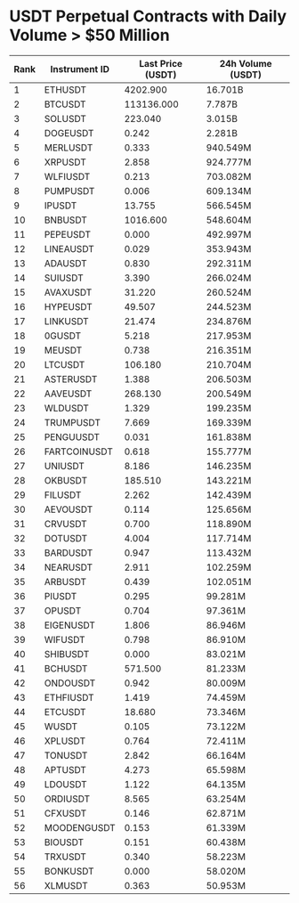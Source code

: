 # USDT Perpetual Contracts with Daily Volume > $50 Million

| Rank | Instrument ID | Last Price (USDT) | 24h Volume (USDT) |
|------|---------------|-------------------|-------------------|
| 1 | ETHUSDT | 4202.900 | 16.701B |
| 2 | BTCUSDT | 113136.000 | 7.787B |
| 3 | SOLUSDT | 223.040 | 3.015B |
| 4 | DOGEUSDT | 0.242 | 2.281B |
| 5 | MERLUSDT | 0.333 | 940.549M |
| 6 | XRPUSDT | 2.858 | 924.777M |
| 7 | WLFIUSDT | 0.213 | 703.082M |
| 8 | PUMPUSDT | 0.006 | 609.134M |
| 9 | IPUSDT | 13.755 | 566.545M |
| 10 | BNBUSDT | 1016.600 | 548.604M |
| 11 | PEPEUSDT | 0.000 | 492.997M |
| 12 | LINEAUSDT | 0.029 | 353.943M |
| 13 | ADAUSDT | 0.830 | 292.311M |
| 14 | SUIUSDT | 3.390 | 266.024M |
| 15 | AVAXUSDT | 31.220 | 260.524M |
| 16 | HYPEUSDT | 49.507 | 244.523M |
| 17 | LINKUSDT | 21.474 | 234.876M |
| 18 | 0GUSDT | 5.218 | 217.953M |
| 19 | MEUSDT | 0.738 | 216.351M |
| 20 | LTCUSDT | 106.180 | 210.704M |
| 21 | ASTERUSDT | 1.388 | 206.503M |
| 22 | AAVEUSDT | 268.130 | 200.549M |
| 23 | WLDUSDT | 1.329 | 199.235M |
| 24 | TRUMPUSDT | 7.669 | 169.339M |
| 25 | PENGUUSDT | 0.031 | 161.838M |
| 26 | FARTCOINUSDT | 0.618 | 155.777M |
| 27 | UNIUSDT | 8.186 | 146.235M |
| 28 | OKBUSDT | 185.510 | 143.221M |
| 29 | FILUSDT | 2.262 | 142.439M |
| 30 | AEVOUSDT | 0.114 | 125.656M |
| 31 | CRVUSDT | 0.700 | 118.890M |
| 32 | DOTUSDT | 4.004 | 117.714M |
| 33 | BARDUSDT | 0.947 | 113.432M |
| 34 | NEARUSDT | 2.911 | 102.259M |
| 35 | ARBUSDT | 0.439 | 102.051M |
| 36 | PIUSDT | 0.295 | 99.281M |
| 37 | OPUSDT | 0.704 | 97.361M |
| 38 | EIGENUSDT | 1.806 | 86.946M |
| 39 | WIFUSDT | 0.798 | 86.910M |
| 40 | SHIBUSDT | 0.000 | 83.021M |
| 41 | BCHUSDT | 571.500 | 81.233M |
| 42 | ONDOUSDT | 0.942 | 80.009M |
| 43 | ETHFIUSDT | 1.419 | 74.459M |
| 44 | ETCUSDT | 18.680 | 73.346M |
| 45 | WUSDT | 0.105 | 73.122M |
| 46 | XPLUSDT | 0.764 | 72.411M |
| 47 | TONUSDT | 2.842 | 66.164M |
| 48 | APTUSDT | 4.273 | 65.598M |
| 49 | LDOUSDT | 1.122 | 64.135M |
| 50 | ORDIUSDT | 8.565 | 63.254M |
| 51 | CFXUSDT | 0.146 | 62.871M |
| 52 | MOODENGUSDT | 0.153 | 61.339M |
| 53 | BIOUSDT | 0.151 | 60.438M |
| 54 | TRXUSDT | 0.340 | 58.223M |
| 55 | BONKUSDT | 0.000 | 58.020M |
| 56 | XLMUSDT | 0.363 | 50.953M |
